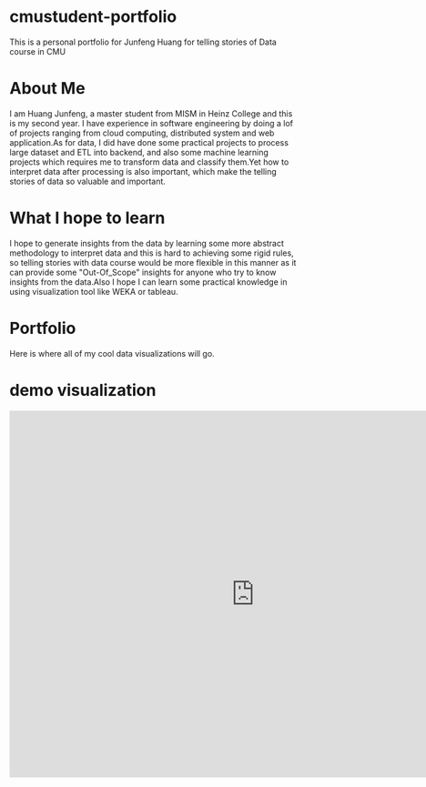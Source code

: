 # cmustudent-portfolio
This is a personal portfolio for Junfeng Huang for telling stories of Data course in CMU  

# About Me
I am Huang Junfeng, a  master student from MISM in Heinz College and this is my second year. I have experience in software engineering by doing a lof of projects ranging from cloud computing, distributed system and web application.As for data, I did have done some practical projects to process large dataset and ETL into backend, and also some machine learning projects which requires me to transform data and classify them.Yet how to interpret data after processing is also important, which make the telling stories of data so valuable and important. 


# What I hope to learn
I hope to generate insights from the data by learning some more abstract methodology to interpret data and this is hard to achieving some rigid rules, so telling stories with data course would be more flexible in this manner as it can provide some "Out-Of_Scope" insights for anyone who try to know insights from the data.Also I hope I can learn some practical knowledge in using visualization tool like WEKA or tableau.

# Portfolio

Here is where all of my cool data visualizations will go.

# demo visualization

<iframe src="https://data.oecd.org/chart/5s21" width="860" height="645" style="border: 0" mozallowfullscreen="true" webkitallowfullscreen="true" allowfullscreen="true"><a href="https://data.oecd.org/chart/5s21" target="_blank">OECD Chart: General government debt, Total, % of GDP, Annual, 2015</a></iframe>


